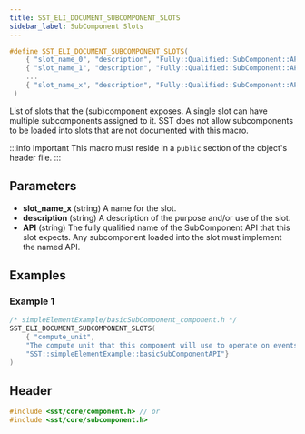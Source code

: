 ```yaml
---
title: SST_ELI_DOCUMENT_SUBCOMPONENT_SLOTS
sidebar_label: SubComponent Slots
---
```


```cpp
#define SST_ELI_DOCUMENT_SUBCOMPONENT_SLOTS( 
    { "slot_name_0", "description", "Fully::Qualified::SubComponent::API" },
    { "slot_name_1", "description", "Fully::Qualified::SubComponent::API" },
    ...
    { "slot_name_x", "description", "Fully::Qualified::SubComponent::API" }
 )
```

List of slots that the (sub)component exposes. A single slot can have multiple subcomponents assigned to it. SST does not allow subcomponents to be loaded into slots that are not documented with this macro.

:::info Important
This macro must reside in a `public` section of the object's header file.
:::

## Parameters
* **slot_name_x** (string) A name for the slot.
* **description** (string) A description of the purpose and/or use of the slot.
* **API** (string) The fully qualified name of the SubComponent API that this slot expects. Any subcomponent loaded into the slot must implement the named API.

## Examples

### Example 1
```cpp
/* simpleElementExample/basicSubComponent_component.h */
SST_ELI_DOCUMENT_SUBCOMPONENT_SLOTS(
    { "compute_unit", 
    "The compute unit that this component will use to operate on events",
    "SST::simpleElementExample::basicSubComponentAPI"}
)
```

## Header
```cpp
#include <sst/core/component.h> // or
#include <sst/core/subcomponent.h>
```
